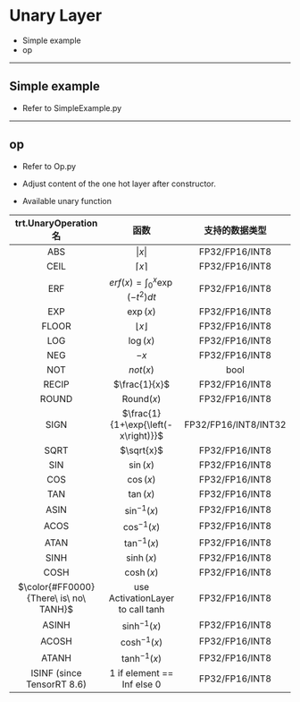 # Unary Layer

+ Simple example
+ op

---

## Simple example

+ Refer to SimpleExample.py
---

## op

+ Refer to Op.py
+ Adjust content of the one hot layer after constructor.

+ Available unary function

|         trt.UnaryOperation 名          |                              函数                               |    支持的数据类型    |
| :------------------------------------: | :-------------------------------------------------------------: | :------------------: |
|                  ABS                   |                        $\lvert x \rvert$                        |    FP32/FP16/INT8    |
|                  CEIL                  |                        $\lceil x \rceil$                        |    FP32/FP16/INT8    |
|                  ERF                   | $erf \left( x \right) = \int_{0}^{x} \exp\left(-t^{2}\right)dt$ |    FP32/FP16/INT8    |
|                  EXP                   |                     $\exp \left( x \right)$                     |    FP32/FP16/INT8    |
|                 FLOOR                  |                       $\lfloor x \rfloor$                       |    FP32/FP16/INT8    |
|                  LOG                   |                     $\log \left( x \right)$                     |    FP32/FP16/INT8    |
|                  NEG                   |                              $-x$                               |    FP32/FP16/INT8    |
|                  NOT                   |                     $not \left( x \right)$                      |         bool         |
|                 RECIP                  |                          $\frac{1}{x}$                          |    FP32/FP16/INT8    |
|                 ROUND                  |                      Round$\left(x\right)$                      |    FP32/FP16/INT8    |
|                  SIGN                  |               $\frac{1}{1+\exp{\left(-x\right)}}$               | FP32/FP16/INT8/INT32 |
|                  SQRT                  |                           $\sqrt{x}$                            |    FP32/FP16/INT8    |
|                  SIN                   |                     $\sin \left( x \right)$                     |    FP32/FP16/INT8    |
|                  COS                   |                     $\cos \left( x \right)$                     |    FP32/FP16/INT8    |
|                  TAN                   |                     $\tan \left( x \right)$                     |    FP32/FP16/INT8    |
|                  ASIN                  |                  $\sin^{-1} \left( x \right)$                   |    FP32/FP16/INT8    |
|                  ACOS                  |                  $\cos^{-1} \left( x \right)$                   |    FP32/FP16/INT8    |
|                  ATAN                  |                  $\tan^{-1} \left( x \right)$                   |    FP32/FP16/INT8    |
|                  SINH                  |                    $\sinh \left( x \right)$                     |    FP32/FP16/INT8    |
|                  COSH                  |                    $\cosh \left( x \right)$                     |    FP32/FP16/INT8    |
| $\color{#FF0000}{There\ is\ no\ TANH}$ |                use ActivationLayer to call tanh                 |    FP32/FP16/INT8    |
|                 ASINH                  |                  $\sinh^{-1} \left( x \right)$                  |    FP32/FP16/INT8    |
|                 ACOSH                  |                  $\cosh^{-1} \left( x \right)$                  |    FP32/FP16/INT8    |
|                 ATANH                  |                  $\tanh^{-1} \left( x \right)$                  |    FP32/FP16/INT8    |
|       ISINF (since TensorRT 8.6)       |                   1 if element == Inf else 0                    |    FP32/FP16/INT8    |
